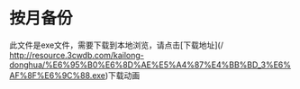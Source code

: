 # 按月备份

此文件是exe文件，需要下载到本地浏览，请点击[下载地址](/ http://resource.3cwdb.com/kailong-donghua/%E6%95%B0%E6%8D%AE%E5%A4%87%E4%BB%BD_3%E6%AF%8F%E6%9C%88.exe)下载动画


